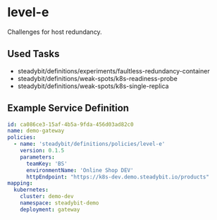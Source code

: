 # level-e

Challenges for host redundancy.

## Used Tasks

- steadybit/definitions/experiments/faultless-redundancy-container
- steadybit/definitions/weak-spots/k8s-readiness-probe
- steadybit/definitions/weak-spots/k8s-single-replica

## Example Service Definition

````yaml
id: ca086ce3-15af-4b5a-9fda-456d03ad82c0
name: demo-gateway
policies:
  - name: 'steadybit/definitions/policies/level-e'
    version: 0.1.5
    parameters:
      teamKey: 'BS'
      environmentName: 'Online Shop DEV'
      httpEndpoint: "https://k8s-dev.demo.steadybit.io/products"
mapping:
  kubernetes:
    cluster: demo-dev
    namespace: steadybit-demo
    deployment: gateway
````